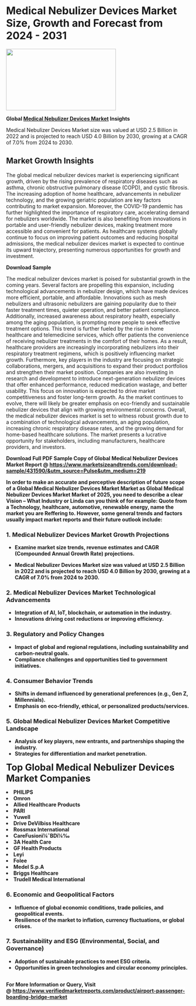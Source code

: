 <H1>Medical Nebulizer Devices Market Size, Growth and Forecast from 2024 - 2031</H1><img class="aligncenter size-medium wp-image-584254" src="https://thirdeyenews.in/wp-content/uploads/2024/09/Global-Market-Research-300x168.jpeg" alt="" width="300" height="168" /><p><strong>Global&nbsp;<a href="https://www.marketsizeandtrends.com/download-sample/431590/&amp;utm_source=Pulse&amp;utm_medium=219">Medical Nebulizer Devices Market</a> Insights</strong></p><p>Medical Nebulizer Devices Market size was valued at USD 2.5 Billion in 2022 and is projected to reach USD 4.0 Billion by 2030, growing at a CAGR of 7.0% from 2024 to 2030.</p><p><h2>Market Growth Insights</h2> <p>The global medical nebulizer devices market is experiencing significant growth, driven by the rising prevalence of respiratory diseases such as asthma, chronic obstructive pulmonary disease (COPD), and cystic fibrosis. The increasing adoption of home healthcare, advancements in nebulizer technology, and the growing geriatric population are key factors contributing to market expansion. Moreover, the COVID-19 pandemic has further highlighted the importance of respiratory care, accelerating demand for nebulizers worldwide. The market is also benefiting from innovations in portable and user-friendly nebulizer devices, making treatment more accessible and convenient for patients. As healthcare systems globally continue to focus on improving patient outcomes and reducing hospital admissions, the medical nebulizer devices market is expected to continue its upward trajectory, presenting numerous opportunities for growth and investment.</p> <p><strong>Download Sample</strong></p> <p>The medical nebulizer devices market is poised for substantial growth in the coming years. Several factors are propelling this expansion, including technological advancements in nebulizer design, which have made devices more efficient, portable, and affordable. Innovations such as mesh nebulizers and ultrasonic nebulizers are gaining popularity due to their faster treatment times, quieter operation, and better patient compliance. Additionally, increased awareness about respiratory health, especially among the aging population, is prompting more people to seek effective treatment options. This trend is further fueled by the rise in home healthcare and telemedicine services, which offer patients the convenience of receiving nebulizer treatments in the comfort of their homes. As a result, healthcare providers are increasingly incorporating nebulizers into their respiratory treatment regimens, which is positively influencing market growth. Furthermore, key players in the industry are focusing on strategic collaborations, mergers, and acquisitions to expand their product portfolios and strengthen their market position. Companies are also investing in research and development to introduce next-generation nebulizer devices that offer enhanced performance, reduced medication wastage, and better usability. This focus on innovation is expected to drive market competitiveness and foster long-term growth. As the market continues to evolve, there will likely be greater emphasis on eco-friendly and sustainable nebulizer devices that align with growing environmental concerns. Overall, the medical nebulizer devices market is set to witness robust growth due to a combination of technological advancements, an aging population, increasing chronic respiratory disease rates, and the growing demand for home-based healthcare solutions. The market presents a lucrative opportunity for stakeholders, including manufacturers, healthcare providers, and investors. <p><strong></p><p><span class=""><strong>Download Full PDF Sample Copy of Global Medical Nebulizer Devices Market Report</strong> @ <a href="https://www.marketsizeandtrends.com/download-sample/431590/&amp;utm_source=Pulse&amp;utm_medium=219" target="_blank">https://www.marketsizeandtrends.com/download-sample/431590/&amp;utm_source=Pulse&amp;utm_medium=219</a></span></p><p>In order to make an accurate and perceptive description of future scope of a Global&nbsp;Medical Nebulizer Devices Market Market as Global&nbsp;Medical Nebulizer Devices Market Market of 2025, you need to describe a clear Vision &ndash; What Industry or Linda can you think of for example: Quote from a Technology, healthcare, automotive, renewable energy, name the market you are Reffering to. However, some general trends and factors usually impact market reports and their future outlook include:</p><h3>1.&nbsp;<strong>Medical Nebulizer Devices Market Growth Projections</strong></h3><ul><li>Examine market size trends, revenue estimates and CAGR (Compounded Annual Growth Rate) projections.</li><li><p>Medical Nebulizer Devices Market size was valued at USD 2.5 Billion in 2022 and is projected to reach USD 4.0 Billion by 2030, growing at a CAGR of 7.0% from 2024 to 2030.</p></li></ul><h3>2.&nbsp;<strong>Medical Nebulizer Devices Market Technological Advancements</strong></h3><ul><li>Integration of AI, IoT, blockchain, or automation in the industry.</li><li>Innovations driving cost reductions or improving efficiency.</li></ul><h3>3.&nbsp;<strong>Regulatory and Policy Changes</strong></h3><ul><li>Impact of global and regional regulations, including sustainability and carbon-neutral goals.</li><li>Compliance challenges and opportunities tied to government initiatives.</li></ul><h3>4.&nbsp;<strong>Consumer Behavior Trends</strong></h3><ul><li>Shifts in demand influenced by generational preferences (e.g., Gen Z, Millennials).</li><li>Emphasis on eco-friendly, ethical, or personalized products/services.</li></ul><h3>5.&nbsp;<strong>Global Medical Nebulizer Devices Market Competitive Landscape</strong></h3><ul><li>Analysis of key players, new entrants, and partnerships shaping the industry.</li><li>Strategies for differentiation and market penetration.</li></ul><p data-pm-slice="1 1 []"><span style="color: inherit; font-family: inherit; font-size: 25px;">Top Global Medical Nebulizer Devices Market Companies</span></p><div class="" data-test-id=""><p><li>PHILIPS</li><li> Omron</li><li> Allied Healthcare Products</li><li> PARI</li><li> Yuwell</li><li> Drive DeVilbiss Healthcare</li><li> Rossmax International</li><li> CareFusionï¼ˆBDï¼‰</li><li> 3A Health Care</li><li> GF Health Products</li><li> Leyi</li><li> Folee</li><li> Medel S.p.A</li><li> Briggs Healthcare</li><li> Trudell Medical International</li></p></div><h3>6.&nbsp;<strong>Economic and Geopolitical Factors</strong></h3><ul><li>Influence of global economic conditions, trade policies, and geopolitical events.</li><li>Resilience of the market to inflation, currency fluctuations, or global crises.</li></ul><h3>7.&nbsp;<strong>Sustainability and ESG (Environmental, Social, and Governance)</strong></h3><ul><li>Adoption of sustainable practices to meet ESG criteria.</li><li>Opportunities in green technologies and circular economy principles.</li></ul><h2><strong style="font-size: 14px;">For More Information or Query, Visit @&nbsp;</strong><a style="background-color: #ffffff; font-size: 14px;" href="https://www.marketsizeandtrends.com/report/medical-nebulizer-devices-market/" target="_blank">https://www.verifiedmarketreports.com/product/airport-passenger-boarding-bridge-market</a></h2>
